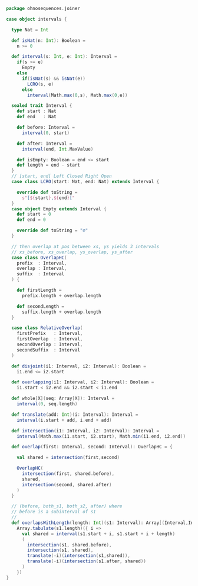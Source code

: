 
```scala
package ohnosequences.joiner

case object intervals {

  type Nat = Int

  def isNat(n: Int): Boolean =
    n >= 0

  def interval(s: Int, e: Int): Interval =
    if(s >= e)
      Empty
    else
      if(isNat(s) && isNat(e))
        LCRO(s, e)
      else
        interval(Math.max(0,s), Math.max(0,e))

  sealed trait Interval {
    def start : Nat
    def end   : Nat

    def before: Interval =
      interval(0, start)

    def after: Interval =
      interval(end, Int.MaxValue)

    def isEmpty: Boolean = end <= start
    def length = end - start
  }
  // [start, end[ Left Closed Right Open
  case class LCRO(start: Nat, end: Nat) extends Interval {

    override def toString =
      s"[${start},${end}["
  }
  case object Empty extends Interval {
    def start = 0
    def end = 0

    override def toString = "∅"
  }

  // then overlap at pos between xs, ys yields 3 intervals
  // xs_before, xs_overlap, ys_overlap, ys_after
  case class OverlapHC(
    prefix  : Interval,
    overlap : Interval,
    suffix  : Interval
  ) {

    def firstLength =
      prefix.length + overlap.length

    def secondLength =
      suffix.length + overlap.length
  }

  case class RelativeOverlap(
    firstPrefix   : Interval,
    firstOverlap  : Interval,
    secondOverlap : Interval,
    secondSuffix  : Interval
  )

  def disjoint(i1: Interval, i2: Interval): Boolean =
    i1.end <= i2.start

  def overlapping(i1: Interval, i2: Interval): Boolean =
    i1.start < i2.end && i2.start < i1.end

  def whole[X](seq: Array[X]): Interval =
    interval(0, seq.length)

  def translate(add: Int)(i: Interval): Interval =
    interval(i.start + add, i.end + add)

  def intersection(i1: Interval, i2: Interval): Interval =
    interval(Math.max(i1.start, i2.start), Math.min(i1.end, i2.end))

  def overlap(first: Interval, second: Interval): OverlapHC = {

    val shared = intersection(first,second)

    OverlapHC(
      intersection(first, shared.before),
      shared,
      intersection(second, shared.after)
    )
  }

  // (before, both_s1, both_s2, after) where
  // before is a subinterval of s1
  //
  def overlapsWithLength(length: Int)(s1: Interval): Array[(Interval,Interval, Interval, Interval)] =
    Array.tabulate(s1.length)({ i =>
      val shared = interval(s1.start + i, s1.start + i + length)
      (
        intersection(s1, shared.before),
        intersection(s1, shared),
        translate(-i)(intersection(s1,shared)),
        translate(-i)(intersection(s1.after, shared))
      )
    })
}

```




[test/scala/BestOverlap.scala]: ../../test/scala/BestOverlap.scala.md
[test/scala/Intervals.scala]: ../../test/scala/Intervals.scala.md
[test/scala/Joiner.scala]: ../../test/scala/Joiner.scala.md
[main/scala/DNADistributions.scala]: DNADistributions.scala.md
[main/scala/package.scala]: package.scala.md
[main/scala/intervals.scala]: intervals.scala.md
[main/scala/io.scala]: io.scala.md
[main/scala/bestOverlap.scala]: bestOverlap.scala.md